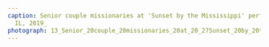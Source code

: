 ```yaml
---
caption: Senior couple missionaries at 'Sunset by the Mississippi' performance, Nauvoo,
  IL, 2019_
photograph: 13_Senior_20couple_20missionaries_20at_20_27Sunset_20by_20the_20Mississippi_27_20performance_2C_20Nauvoo_2C_20IL_2C_202019_.jpg
---
```

